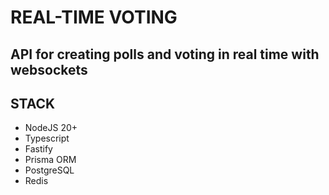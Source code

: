 # REAL-TIME VOTING

## API for creating polls and voting in real time with websockets

## STACK
- NodeJS 20+
- Typescript
- Fastify
- Prisma ORM
- PostgreSQL
- Redis